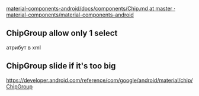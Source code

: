 [material-components-android/docs/components/Chip.md at master · material-components/material-components-android](https://github.com/material-components/material-components-android/blob/master/docs/components/Chip.md)
## ChipGroup allow only 1 select
атрибут в xml
## ChipGroup slide if it's too big
https://developer.android.com/reference/com/google/android/material/chip/ChipGroup